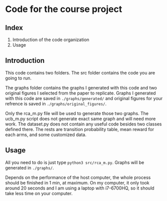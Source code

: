 # Code for the course project

## Index

1. Introduction of the code organization
2. Usage

## Introduction

This code contains two folders. The src folder contains the code you are going
to run.

The graphs folder contains the graphs I generated with this code and
two original figures I selected from the paper to replicate. Graphs I generated
with this code are saved in `./graphs/generated/` and original figures for your
refrence is saved in `./graphs/original_figures/`.

Only the rca_m.py file will be used to generate those two graphs. The ucb_m.py
script does not generate exact same graph and will need more work. The dataset.py
does not contain any useful code besides two classes defined there. The rests are
transition probability table, mean reward for each arms, and some customized data.

## Usage

All you need to do is just type `python3 src/rca_m.py`. Graphs will be generated
in `./graphs/`.

Depends on the performance of the host computer, the whole process should be
finished in 1 min, at maximum. On my computer, it only took around 20 seconds
and I am using a laptop with i7-6700HQ, so it should take less time on your
computer.

